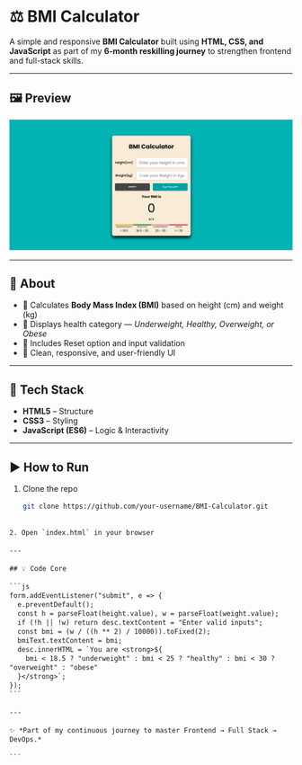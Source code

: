 
# ⚖️ BMI Calculator

A simple and responsive **BMI Calculator** built using **HTML, CSS, and JavaScript** as part of my **6-month reskilling journey** to strengthen frontend and full-stack skills.

---

## 🖼️ Preview  
![BMI Calculator Screenshot](Assets/preview.png)

---

## 📌 About  
- 🧮 Calculates **Body Mass Index (BMI)** based on height (cm) and weight (kg)  
- 🚦 Displays health category — *Underweight, Healthy, Overweight, or Obese*  
- 🔁 Includes Reset option and input validation  
- 🎨 Clean, responsive, and user-friendly UI  

---

## 🧠 Tech Stack  
- **HTML5** – Structure  
- **CSS3** – Styling  
- **JavaScript (ES6)** – Logic & Interactivity  

---

## ▶️ How to Run  
1. Clone the repo  
   ```bash
   git clone https://github.com/your-username/BMI-Calculator.git
````

2. Open `index.html` in your browser

---

## 💡 Code Core

```js
form.addEventListener("submit", e => {
  e.preventDefault();
  const h = parseFloat(height.value), w = parseFloat(weight.value);
  if (!h || !w) return desc.textContent = "Enter valid inputs";
  const bmi = (w / ((h ** 2) / 10000)).toFixed(2);
  bmiText.textContent = bmi;
  desc.innerHTML = `You are <strong>${
    bmi < 18.5 ? "underweight" : bmi < 25 ? "healthy" : bmi < 30 ? "overweight" : "obese"
  }</strong>`;
});
```

---

✨ *Part of my continuous journey to master Frontend → Full Stack → DevOps.*

```

